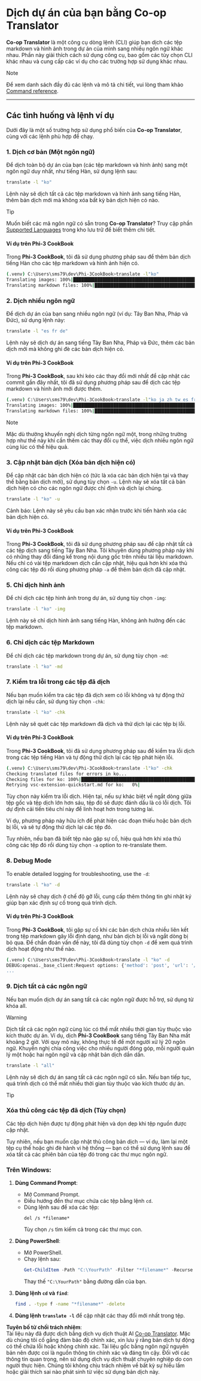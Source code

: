 <!--
CO_OP_TRANSLATOR_METADATA:
{
  "original_hash": "d238206c3503631e32774716d11d1868",
  "translation_date": "2025-05-07T14:17:12+00:00",
  "source_file": "getting_started/command-line-guide/translator-your-project.md",
  "language_code": "vi"
}
-->
# Dịch dự án của bạn bằng Co-op Translator

**Co-op Translator** là một công cụ dòng lệnh (CLI) giúp bạn dịch các tệp markdown và hình ảnh trong dự án của mình sang nhiều ngôn ngữ khác nhau. Phần này giải thích cách sử dụng công cụ, bao gồm các tùy chọn CLI khác nhau và cung cấp các ví dụ cho các trường hợp sử dụng khác nhau.

> [!NOTE]
> Để xem danh sách đầy đủ các lệnh và mô tả chi tiết, vui lòng tham khảo [Command reference](./command-reference.md).

---

## Các tình huống và lệnh ví dụ

Dưới đây là một số trường hợp sử dụng phổ biến của **Co-op Translator**, cùng với các lệnh phù hợp để chạy.

### 1. Dịch cơ bản (Một ngôn ngữ)

Để dịch toàn bộ dự án của bạn (các tệp markdown và hình ảnh) sang một ngôn ngữ duy nhất, như tiếng Hàn, sử dụng lệnh sau:

```bash
translate -l "ko"
```

Lệnh này sẽ dịch tất cả các tệp markdown và hình ảnh sang tiếng Hàn, thêm bản dịch mới mà không xóa bất kỳ bản dịch hiện có nào.

> [!TIP]
>
> Muốn biết các mã ngôn ngữ có sẵn trong **Co-op Translator**? Truy cập phần [Supported Languages](https://github.com/Azure/co-op-translator#supported-languages) trong kho lưu trữ để biết thêm chi tiết.

#### Ví dụ trên Phi-3 CookBook

Trong **Phi-3 CookBook**, tôi đã sử dụng phương pháp sau để thêm bản dịch tiếng Hàn cho các tệp markdown và hình ảnh hiện có.

```bash
(.venv) C:\Users\sms79\dev\Phi-3CookBook>translate -l"ko"
Translating images: 100%|███████████████████████████████████████████████████| 276/276 [1:09:56<00:00, 15.37s/it]
Translating markdown files: 100%|████████████████████████████████████████████████| 153/153 [1:43:07<00:00, 241.31s/it]
```

### 2. Dịch nhiều ngôn ngữ

Để dịch dự án của bạn sang nhiều ngôn ngữ (ví dụ: Tây Ban Nha, Pháp và Đức), sử dụng lệnh này:

```bash
translate -l "es fr de"
```

Lệnh này sẽ dịch dự án sang tiếng Tây Ban Nha, Pháp và Đức, thêm các bản dịch mới mà không ghi đè các bản dịch hiện có.

#### Ví dụ trên Phi-3 CookBook

Trong **Phi-3 CookBook**, sau khi kéo các thay đổi mới nhất để cập nhật các commit gần đây nhất, tôi đã sử dụng phương pháp sau để dịch các tệp markdown và hình ảnh mới được thêm.

```bash
(.venv) C:\Users\sms79\dev\Phi-3CookBook>translate -l"ko ja zh tw es fr" -a
Translating images: 100%|███████████████████████████████████████████████████| 273/273 [1:09:56<00:00, 15.37s/it]
Translating markdown files: 100%|████████████████████████████████████████████████| 6/6 [24:07<00:00, 241.31s/it]
```

> [!NOTE]
> Mặc dù thường khuyến nghị dịch từng ngôn ngữ một, trong những trường hợp như thế này khi cần thêm các thay đổi cụ thể, việc dịch nhiều ngôn ngữ cùng lúc có thể hiệu quả.

### 3. Cập nhật bản dịch (Xóa bản dịch hiện có)

Để cập nhật các bản dịch hiện có (tức là xóa các bản dịch hiện tại và thay thế bằng bản dịch mới), sử dụng tùy chọn `-u`. Lệnh này sẽ xóa tất cả bản dịch hiện có cho các ngôn ngữ được chỉ định và dịch lại chúng.

```bash
translate -l "ko" -u
```

Cảnh báo: Lệnh này sẽ yêu cầu bạn xác nhận trước khi tiến hành xóa các bản dịch hiện có.

#### Ví dụ trên Phi-3 CookBook

Trong **Phi-3 CookBook**, tôi đã sử dụng phương pháp sau để cập nhật tất cả các tệp dịch sang tiếng Tây Ban Nha. Tôi khuyên dùng phương pháp này khi có những thay đổi đáng kể trong nội dung gốc trên nhiều tài liệu markdown. Nếu chỉ có vài tệp markdown dịch cần cập nhật, hiệu quả hơn khi xóa thủ công các tệp đó rồi dùng phương pháp `-a` để thêm bản dịch đã cập nhật.

### 5. Chỉ dịch hình ảnh

Để chỉ dịch các tệp hình ảnh trong dự án, sử dụng tùy chọn `-img`:

```bash
translate -l "ko" -img
```

Lệnh này sẽ chỉ dịch hình ảnh sang tiếng Hàn, không ảnh hưởng đến các tệp markdown.

### 6. Chỉ dịch các tệp Markdown

Để chỉ dịch các tệp markdown trong dự án, sử dụng tùy chọn `-md`:

```bash
translate -l "ko" -md
```

### 7. Kiểm tra lỗi trong các tệp đã dịch

Nếu bạn muốn kiểm tra các tệp đã dịch xem có lỗi không và tự động thử dịch lại nếu cần, sử dụng tùy chọn `-chk`:

```bash
translate -l "ko" -chk
```

Lệnh này sẽ quét các tệp markdown đã dịch và thử dịch lại các tệp bị lỗi.

#### Ví dụ trên Phi-3 CookBook

Trong **Phi-3 CookBook**, tôi đã sử dụng phương pháp sau để kiểm tra lỗi dịch trong các tệp tiếng Hàn và tự động thử dịch lại các tệp phát hiện lỗi.

```bash
(.venv) C:\Users\sms79\dev\Phi-3CookBook>translate -l"ko" -chk 
Checking translated files for errors in ko...
Checking files for ko: 100%|██████████████████████████████████████████████████| 95/95 [00:01<00:00, 65.47file/s]
Retrying vsc-extension-quickstart.md for ko:   0%|                                     | 0/17 [00:00<?, ?file/s] 
```

Tùy chọn này kiểm tra lỗi dịch. Hiện tại, nếu sự khác biệt về ngắt dòng giữa tệp gốc và tệp dịch lớn hơn sáu, tệp đó sẽ được đánh dấu là có lỗi dịch. Tôi dự định cải tiến tiêu chí này để linh hoạt hơn trong tương lai.

Ví dụ, phương pháp này hữu ích để phát hiện các đoạn thiếu hoặc bản dịch bị lỗi, và sẽ tự động thử dịch lại các tệp đó.

Tuy nhiên, nếu bạn đã biết tệp nào gặp sự cố, hiệu quả hơn khi xóa thủ công các tệp đó rồi dùng tùy chọn `-a` option to re-translate them.

### 8. Debug Mode

To enable detailed logging for troubleshooting, use the `-d`:

```bash
translate -l "ko" -d
```

Lệnh này sẽ chạy dịch ở chế độ gỡ lỗi, cung cấp thêm thông tin ghi nhật ký giúp bạn xác định sự cố trong quá trình dịch.

#### Ví dụ trên Phi-3 CookBook

Trong **Phi-3 CookBook**, tôi gặp sự cố khi các bản dịch chứa nhiều liên kết trong tệp markdown gây lỗi định dạng, như bản dịch bị lỗi và ngắt dòng bị bỏ qua. Để chẩn đoán vấn đề này, tôi đã dùng tùy chọn `-d` để xem quá trình dịch hoạt động như thế nào.

```bash
(.venv) C:\Users\sms79\dev\Phi-3CookBook>translate -l "ko" -d
DEBUG:openai._base_client:Request options: {'method': 'post', 'url': '/chat/completions', 'headers': {'api-key': 'af04e0bea45747d8a7b8c131c1971044'}, 'files': None, 'json_data': {'messages': [{'role': 'user', 'content': "Translate the following text to ko. NEVER ADD ANY EXTRA CONTENT OUTSIDE THE TRANSLATION. TRANSLATE ONLY WHAT IS GIVEN TO YOU.. MAINTAIN MARKDOWN FORMAT\n\n# Phi-3 Cookbook: Hands-On Examples with Microsoft's Phi-3 Models [![Open and use the samples in GitHub Codespaces](https://github.com/codespaces/badge.svg)](https://codespaces.new/microsoft/phi-3cookbook) [![Open in Dev Containers](https://img.shields.io/static/v1?style=for-the-badge&label=Dev%
...
```

### 9. Dịch tất cả các ngôn ngữ

Nếu bạn muốn dịch dự án sang tất cả các ngôn ngữ được hỗ trợ, sử dụng từ khóa all.

> [!WARNING]
> Dịch tất cả các ngôn ngữ cùng lúc có thể mất nhiều thời gian tùy thuộc vào kích thước dự án. Ví dụ, dịch **Phi-3 CookBook** sang tiếng Tây Ban Nha mất khoảng 2 giờ. Với quy mô này, không thực tế để một người xử lý 20 ngôn ngữ. Khuyến nghị chia công việc cho nhiều người đóng góp, mỗi người quản lý một hoặc hai ngôn ngữ và cập nhật bản dịch dần dần.

```bash
translate -l "all"
```

Lệnh này sẽ dịch dự án sang tất cả các ngôn ngữ có sẵn. Nếu bạn tiếp tục, quá trình dịch có thể mất nhiều thời gian tùy thuộc vào kích thước dự án.

> [!TIP]
>
> ### Xóa thủ công các tệp đã dịch (Tùy chọn)
> Các tệp dịch hiện được tự động phát hiện và dọn dẹp khi tệp nguồn được cập nhật.
>
> Tuy nhiên, nếu bạn muốn cập nhật thủ công bản dịch — ví dụ, làm lại một tệp cụ thể hoặc ghi đè hành vi hệ thống — bạn có thể sử dụng lệnh sau để xóa tất cả các phiên bản của tệp đó trong các thư mục ngôn ngữ.
>
> ### Trên Windows:
> 1. **Dùng Command Prompt**:
>    - Mở Command Prompt.
>    - Điều hướng đến thư mục chứa các tệp bằng lệnh `cd`.
>    - Dùng lệnh sau để xóa các tệp:
>      ```
>      del /s *filename*
>      ```
>      Tùy chọn `/s` tìm kiếm cả trong các thư mục con.
>
> 2. **Dùng PowerShell**:
>    - Mở PowerShell.
>    - Chạy lệnh sau:
>      ```powershell
>      Get-ChildItem -Path "C:\YourPath" -Filter "*filename*" -Recurse | Remove-Item -Force
>      ```
>      Thay thế `"C:\YourPath"` bằng đường dẫn của bạn.
>
> 3. **Dùng lệnh `cd` và `find`**:
>     ```bash
>     find . -type f -name "*filename*" -delete
>     ```
>
> 4. **Dùng lệnh `translate -l`** để cập nhật các thay đổi mới nhất trong tệp.

**Tuyên bố từ chối trách nhiệm**:  
Tài liệu này đã được dịch bằng dịch vụ dịch thuật AI [Co-op Translator](https://github.com/Azure/co-op-translator). Mặc dù chúng tôi cố gắng đảm bảo độ chính xác, xin lưu ý rằng bản dịch tự động có thể chứa lỗi hoặc không chính xác. Tài liệu gốc bằng ngôn ngữ nguyên bản nên được coi là nguồn thông tin chính xác và đáng tin cậy. Đối với các thông tin quan trọng, nên sử dụng dịch vụ dịch thuật chuyên nghiệp do con người thực hiện. Chúng tôi không chịu trách nhiệm về bất kỳ sự hiểu lầm hoặc giải thích sai nào phát sinh từ việc sử dụng bản dịch này.
